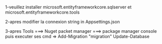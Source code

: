 1-veuillez installer 
microsoft.entityframeworkcore.sqlserver et
microsoft.entityframeworkcore.tools

2-apres 
modifier la connexion string in Appsettings.json


3-apres 
Tools ===> Nuget packet manager ===> package manager console  puis executer ses cmd =>
Add-Migration "migration"
Update-Database
